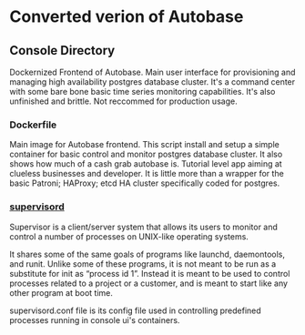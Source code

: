 # Converted verion of Autobase

## Console Directory

Dockernized Frontend of Autobase. Main user interface for provisioning and managing high availability postgres database cluster. It's a command center with some bare bone basic time series monitoring capabilities. It's also unfinished and brittle. Not reccommed for production usage.

### Dockerfile

Main image for Autobase frontend. This script install and setup a simple container for basic control and monitor postgres database cluster. It also shows how much of a cash grab autobase is. Tutorial level app aiming at clueless businesses and developer. It is little more than a wrapper for the basic Patroni; HAProxy; etcd HA cluster specifically coded for postgres.

### [supervisord](https://supervisord.org/)

Supervisor is a client/server system that allows its users to monitor and control a number of processes on UNIX-like operating systems.

It shares some of the same goals of programs like launchd, daemontools, and runit. Unlike some of these programs, it is not meant to be run as a substitute for init as “process id 1”. Instead it is meant to be used to control processes related to a project or a customer, and is meant to start like any other program at boot time.

supervisord.conf file is its config file used in controlling predefined processes running in console ui's containers.
